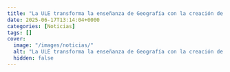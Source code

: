```yaml
---
title: "La ULE transforma la enseñanza de Geografía con la creación de un mapa 3D manipulable en tiempo real"
date: 2025-06-17T13:14:04+0000
categories: [Noticias]
tags: []
cover:
  image: "/images/noticias/"
  alt: "La ULE transforma la enseñanza de Geografía con la creación de un mapa 3D manipulable en tiempo real"
  hidden: false
---
```



